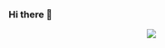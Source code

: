 ### Hi there 👋

<p align="center">
    <img src="https://github-readme-stats.vercel.app/api?username=Pipi-Olo&show_icons=true&theme=merko"/>
</p>
